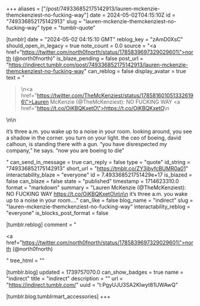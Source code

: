 +++
aliases = ["/post/749336852175142913/lauren-mckenzie-themckenziest-no-fucking-way"]
date = 2024-05-02T04:15:10Z
id = "749336852175142913"
slug = "lauren-mckenzie-themckenziest-no-fucking-way"
type = "tumblr-quote"

[tumblr]
date = "2024-05-02 04:15:10 GMT"
reblog_key = "zAmD0XsC"
should_open_in_legacy = true
note_count = 0.0
source = "<a href=\"https://twitter.com/north0fnorth/status/1785839697329029601\">north (@north0fnorth)</a>"
is_blaze_pending = false
post_url = "https://indirect.tumblr.com/post/749336852175142913/lauren-mckenzie-themckenziest-no-fucking-way"
can_reblog = false
display_avatar = true
text = "<blockquote><p>\n<a href=\"https://twitter.com/TheMcKenziest/status/1785816010513326196\">Lauren McKenzie (@TheMcKenziest)</a>: NO FUCKING WAY <a href=\"https://t.co/OiKBQKxetO\">https://t.co/OiKBQKxetO</a>\n</p></blockquote>\n\n<p>it’s three a.m. you wake up to a noise in your room. looking around, you see a shadow in the corner. you turn on your light. the ceo of boeing, david calhoun, is standing there with a gun. “you have disrespected my company,” he says. “now you are boeing to die”</p>"
can_send_in_message = true
can_reply = false
type = "quote"
id_string = "749336852175142913"
short_url = "https://tmblr.co/ZY3jbyfcBUMR0a01"
interactability_blaze = "everyone"
id = 7.493368521751429e+17
is_blazed = false
can_blaze = false
state = "published"
timestamp = 1714623310.0
format = "markdown"
summary = "Lauren McKenzie (@TheMcKenziest): NO FUCKING WAY https://t.co/OiKBQKxetO\n\n\n it’s three a.m. you wake up to a noise in your room...."
can_like = false
blog_name = "indirect"
slug = "lauren-mckenzie-themckenziest-no-fucking-way"
interactability_reblog = "everyone"
is_blocks_post_format = false

[tumblr.reblog]
comment = "<p><a href=\"https://twitter.com/north0fnorth/status/1785839697329029601\">north (@north0fnorth)</a></p>"
tree_html = ""

[tumblr.blog]
updated = 1739757070.0
can_show_badges = true
name = "indirect"
title = "indirect"
description = ""
url = "https://indirect.tumblr.com/"
uuid = "t:PgyUJU3SA2Klwyt81UWAwQ"

[tumblr.blog.tumblrmart_accessories]
+++
